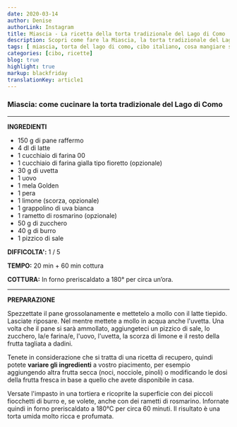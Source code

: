 ```yaml
---
date: 2020-03-14
author: Denise
authorLink: Instagram
title: Miascia - La ricetta della torta tradizionale del Lago di Como
description: Scopri come fare la Miascia, la torta tradizionale del Lago di Como
tags: [ miascia, torta del lago di como, cibo italiano, cosa mangiare sul lago di como, cosa mangiare in italia, all you need to know, como lake all you need to know ]
categories: [cibo, ricette]
blog: true
highlight: true
markup: blackfriday
translationKey: article1
---
```


### **Miascia: come cucinare la torta tradizionale del Lago di Como**
--------

**INGREDIENTI**

+ 150 g di pane raffermo
+ 4 dl di latte
+ 1 cucchiaio di farina 00
+ 1 cucchiaio di farina gialla tipo fioretto (opzionale)
+ 30 g di uvetta
+ 1 uovo
+ 1 mela Golden
+ 1 pera
+ 1 limone (scorza, opzionale)
+ 1 grappolino di uva bianca
+ 1 rametto di rosmarino (opzionale)
+ 50 g di zucchero
+ 40 g di burro
+ 1 pizzico di sale


**DIFFICOLTA':** 1 / 5

**TEMPO:** 20 min + 60 min cottura

**COTTURA:** In forno preriscaldato a 180° per circa un’ora.

--------

**PREPARAZIONE**

Spezzettate il pane grossolanamente e mettetelo a mollo con il latte tiepido. Lasciate riposare. Nel mentre mettete a mollo in acqua anche l'uvetta.
Una volta che il pane si sarà ammollato, aggiungeteci un pizzico di sale, lo zucchero, la/e farina/e, l'uovo, l'uvetta, la scorza di limone e il resto della frutta tagliata a dadini.

Tenete in considerazione che si tratta di una ricetta di recupero, quindi potete **variare gli ingredienti** a vostro piacimento, per esempio aggiungendo altra frutta secca (noci, nocciole, pinoli) o modificando le dosi della frutta fresca in base a quello che avete disponibile in casa.

Versate l'impasto in una tortiera e ricoprite la superficie con dei piccoli fiocchetti di burro e, se volete, anche con dei rametti di rosmarino.
Infornate quindi in forno preriscaldato a 180°C per circa 60 minuti.
Il risultato è una torta umida molto ricca e profumata.

